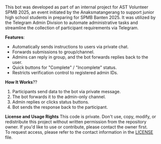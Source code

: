This bot was developed as part of an internal project for AST Volunteer SPMB 2025, an event initiated by the Anaksmatangerang to support junior high school students in preparing for SPMB Banten 2025. It was utilized by the Telegram Admin Division to automate administrative tasks and streamline the collection of participant requirements via Telegram.

**Features**:
- Automatically sends instructions to users via private chat.
- Forwards submissions to group/channel.
- Admins can reply in group, and the bot forwards replies back to the user.
- Quick buttons for "Complete" / "Incomplete" status.
- Restricts verification control to registered admin IDs.

**How It Works**??
1. Participants send data to the bot via private message.
2. The bot forwards it to the admin-only channel.
3. Admin replies or clicks status buttons.
4. Bot sends the response back to the participant.

**License and Usage Rights**
This code is private. Don't use, copy, modify, or redistribute this project without written permission from the repository owner.
If you'd like to use or contribute, please contact the owner first.  
To request access, please refer to the contact information in the [LICENSE](./LICENSE) file.

